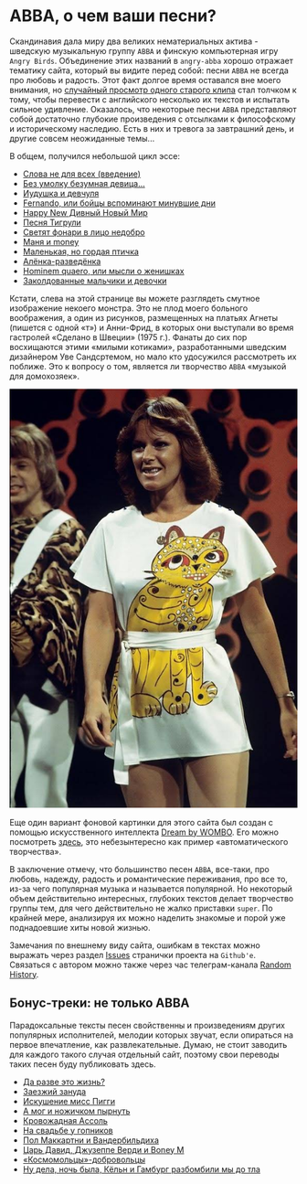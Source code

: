 # ABBA, о чем ваши песни?

Скандинавия дала миру два великих нематериальных актива - 
шведскую музыкальную группу `ABBA` и финскую компьютерная игру `Angry Birds`.
Объединение этих названий в `angry-abba` хорошо отражает тематику сайта, который вы видите перед собой: песни `ABBA` не всегда про любовь и радость. Этот факт долгое время оставался вне моего внимания, но [случайный просмотр одного старого клипа](/articles/intro) стал толчком к тому, чтобы перевести с английского несколько их текстов и испытать сильное удивление. Оказалось, что некоторые песни `ABBA` представляют собой достаточно глубокие 
произведения с отсылками к философскому и историческому наследию. Есть в них 
и тревога за завтрашний день, и другие совсем неожиданные темы... 

В общем, получился небольшой цикл эссе: 

* [Слова не для всех (введение)](/articles/intro)
* [Без умолку безумная девица...](/articles/Bez-umolku-bezumnaya-devica)
* [Иудушка и девчуля](/articles/Iudushka-i-chiksa)
* [Fernando, или бойцы вспоминают минувшие дни](/articles/fernando-ili-bojcy-vspominayut-minuvshie-dni)
* [Happy New Дивный Новый Мир](/articles/Happy-New-Year)
* [Песня Тигрули](/articles/Pesnya-Tigruli)
* [Светят фонари в лицо недобро](/articles/Super-Trouper)
* [Маня и money](/articles/Money-money)
* [Маленькая, но гордая птичка](/articles/Eagle)
* [Алёнка-разведёнка](/articles/Alenka-razvedenka)
* [Hominem quaero, или мысли о женишках](/articles/gimme-gimme)
* [Заколдованные мальчики и девочки](/articles/The-Piper)

Кстати, слева на этой странице вы можете разглядеть смутное изображение некоего монстра. Это не плод моего больного воображения, а один из рисунков, размещенных на платьях Агнеты (пишется с одной «т») и Анни-Фрид, в которых они выступали во время гастролей «Сделано в Швеции» (1975 г.). Фанаты до сих пор восхищаются этими «милыми котиками», разработанными шведским дизайнером Уве Сандсртемом, но мало кто удосужился рассмотреть их поближе. Это к вопросу о том, является ли творчество `ABBA` «музыкой для домохозяек».

![Анни-Фрид в платье с «котиком»](img/abba-koteg.jpg)

Еще один вариант фоновой картинки для этого сайта был создан с помощью искусственного интеллекта [Dream by WOMBO](https://dream.ai/create). Его можно посмотреть [здесь](/angry-abba.jpg), это небезынтересно как пример «автоматического творчества». 

В заключение отмечу, что большинство песен `ABBA`, все-таки, про любовь, надежду,
радость и романтические переживания, про все то, из-за чего популярная музыка и называется популярной. Но некоторый объем действительно интересных, глубоких текстов делает творчество группы тем, для чего действительно не жалко
приставки `super`. По крайней мере, анализируя их можно наделить знакомые и порой уже поднадоевшие хиты новой жизнью.

Замечания по внешнему виду сайта, ошибкам в текстах можно выражать через раздел [Issues](https://github.com/yababay/angry-abba/issues) странички проекта на `Github'e`. Связаться с автором можно также через час телеграм-канала [Random History](https://t.me/random_historical_pictures).

## Бонус-треки: не только ABBA

Парадоксальные тексты песен свойственны и произведениям других популярных исполнителей, мелодии которых звучат, если
опираться на первое впечатление, как развлекательные. Думаю, не стоит заводить для каждого такого случая
отдельный сайт, поэтому свои переводы таких песен буду публиковать здесь. 

* [Да разве это жизнь?](/articles/elo-life-meant-to-be)
* [Заезжий зануда](/articles/sting-englishman)
* [Искушение мисс Пигги](/articles/temptation)
* [А мог и ножичком пырнуть](/articles/mack-the-knife)
* [Кровожадная Ассоль](/articles/assol)
* [На свадьбе у гопников](/articles/mia-wallece)
* [Пол Маккартни и Вандербильдиха](/articles/mrs-vanderbilt)
* [Царь Давид, Джузеппе Верди и Boney M](/articles/rivers-of-babylon)
* [«Космомольцы»-добровольцы](/articles/queen-39)
* [Ну дела, ночь была, Кёльн и Гамбург разбомбили мы до тла](/articles/coming-in-on-a-wing-and-a-prayer)

